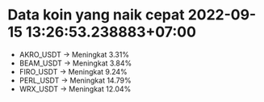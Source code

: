 # Data koin yang naik cepat 2022-09-15 13:26:53.238883+07:00

* AKRO_USDT -> Meningkat 3.31%
* BEAM_USDT -> Meningkat 3.84%
* FIRO_USDT -> Meningkat 9.24%
* PERL_USDT -> Meningkat 14.79%
* WRX_USDT -> Meningkat 12.04%
